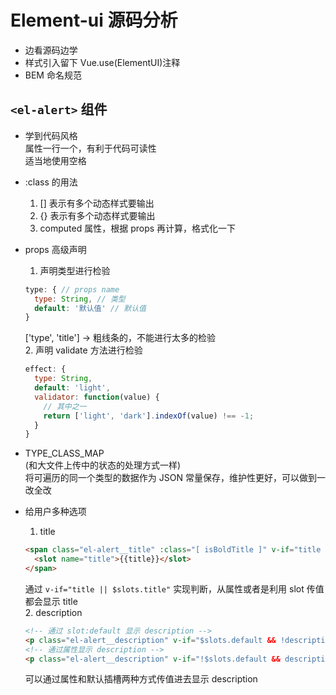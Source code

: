 # Element-ui 源码分析  

- 边看源码边学  
- 样式引入留下 Vue.use(ElementUI)注释  
- BEM 命名规范


## `<el-alert>` 组件  

- 学到代码风格  
  属性一行一个，有利于代码可读性  
  适当地使用空格  
- :class 的用法  
  1. [] 表示有多个动态样式要输出  
  2. {} 表示有多个动态样式要输出  
  3. computed 属性，根据 props 再计算，格式化一下  
  
- props 高级声明  
  1. 声明类型进行检验  
    ```js
    type: { // props name
      type: String, // 类型
      default: '默认值' // 默认值
    }
    ```
  ['type', 'title'] -> 粗线条的，不能进行太多的检验  
  2. 声明 validate 方法进行检验  
    ```js
    effect: {
      type: String,
      default: 'light',
      validator: function(value) {
        // 其中之一
        return ['light', 'dark'].indexOf(value) !== -1;
      }
    }
    ```
- TYPE_CLASS_MAP  
  (和大文件上传中的状态的处理方式一样)  
  将可遍历的同一个类型的数据作为 JSON 常量保存，维护性更好，可以做到一改全改  
- 给用户多种选项  
  1. title  
    ```html
    <span class="el-alert__title" :class="[ isBoldTitle ]" v-if="title || $slots.title">
      <slot name="title">{{title}}</slot>
    </span>
    ```
    通过 `v-if="title || $slots.title"` 实现判断，从属性或者是利用 slot 传值都会显示 title  
  2. description  
    ```html
    <!-- 通过 slot:default 显示 description -->
    <p class="el-alert__description" v-if="$slots.default && !description"><slot></slot></p>
    <!-- 通过属性显示 description -->
    <p class="el-alert__description" v-if="!$slots.default && description">{{ description }}</p>
    ```
    可以通过属性和默认插槽两种方式传值进去显示 description  